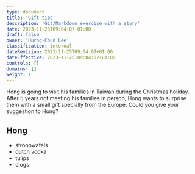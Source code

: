 ```yaml
---
type: document
title: 'Gift tips'
description: 'Git/Markdown exercise with a story'
date: 2023-11-25T09:04:07+01:00
draft: false
owner: 'Hurng-Chun Lee'
classification: internal
dateRevision: 2023-11-25T09:04:07+01:00
dateEffective: 2023-11-25T09:04:07+01:00
controls: []
domains: []
weight: 1
---
```


Hong is going to visit his families in Taiwan during the Christmas holiday.  After 5 years not meeting his families in person, Hong wants to surprise them with a small gift specially from the Europe.  Could you give your suggestion to Hong?

<!---
Instruction: make a session with your name as the session title, and add suggestions in bullet items; like the example below.
-->

## Hong

- stroopwafels
- dutch vodka
- tulips
- clogs
